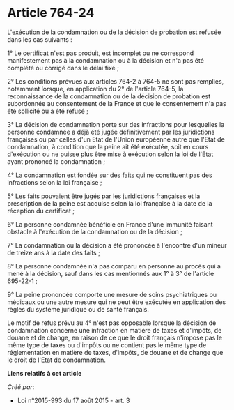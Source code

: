 # Article 764-24

L'exécution de la condamnation ou de la décision de probation est refusée dans les cas suivants : 

1° Le certificat n'est pas produit, est incomplet ou ne correspond manifestement pas à la condamnation ou à la décision et
n'a pas été complété ou corrigé dans le délai fixé ; 

2° Les conditions prévues aux articles 764-2 à 764-5 ne sont pas remplies, notamment lorsque, en application du 2° de
l'article 764-5, la reconnaissance de la condamnation ou de la décision de probation est subordonnée au consentement de la
France et que le consentement n'a pas été sollicité ou a été refusé ; 

3° La décision de condamnation porte sur des infractions pour lesquelles la personne condamnée a déjà été jugée
définitivement par les juridictions françaises ou par celles d'un Etat de l'Union européenne autre que l'Etat de
condamnation, à condition que la peine ait été exécutée, soit en cours d'exécution ou ne puisse plus être mise à exécution
selon la loi de l'Etat ayant prononcé la condamnation ; 

4° La condamnation est fondée sur des faits qui ne constituent pas des infractions selon la loi française ; 

5° Les faits pouvaient être jugés par les juridictions françaises et la prescription de la peine est acquise selon la loi
française à la date de la réception du certificat ; 

6° La personne condamnée bénéficie en France d'une immunité faisant obstacle à l'exécution de la condamnation ou de la
décision ; 

7° La condamnation ou la décision a été prononcée à l'encontre d'un mineur de treize ans à la date des faits ; 

8° La personne condamnée n'a pas comparu en personne au procès qui a mené à la décision, sauf dans les cas mentionnés aux 1°
à 3° de l'article 695-22-1 ; 

9° La peine prononcée comporte une mesure de soins psychiatriques ou médicaux ou une autre mesure qui ne peut être exécutée
en application des règles du système juridique ou de santé français. 

Le motif de refus prévu au 4° n'est pas opposable lorsque la décision de condamnation concerne une infraction en matière de
taxes et d'impôts, de douane et de change, en raison de ce que le droit français n'impose pas le même type de taxes ou
d'impôts ou ne contient pas le même type de réglementation en matière de taxes, d'impôts, de douane et de change que le droit
de l'Etat de condamnation.

**Liens relatifs à cet article**

_Créé par_:

  - Loi n°2015-993 du 17 août 2015 - art. 3

